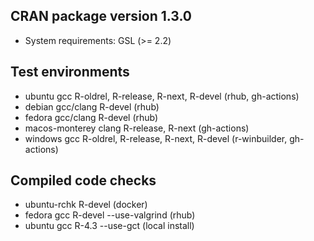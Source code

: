 ## CRAN package version 1.3.0

* System requirements: GSL (>= 2.2)

## Test environments

* ubuntu gcc R-oldrel, R-release, R-next, R-devel (rhub, gh-actions)
* debian gcc/clang R-devel (rhub)
* fedora gcc/clang R-devel (rhub)
* macos-monterey clang R-release, R-next (gh-actions)
* windows gcc R-oldrel, R-release, R-next, R-devel (r-winbuilder, gh-actions)

## Compiled code checks

* ubuntu-rchk R-devel (docker)
* fedora gcc R-devel --use-valgrind (rhub)
* ubuntu gcc R-4.3 --use-gct (local install)
